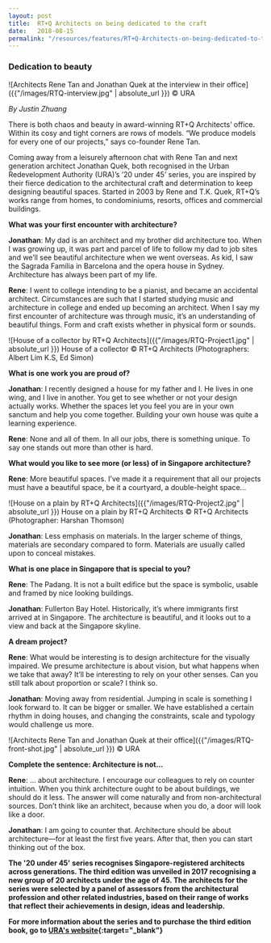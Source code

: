 ```yaml
---
layout: post
title:  RT+Q Architects on being dedicated to the craft
date:   2018-08-15
permalink: "/resources/features/RT+Q-Architects-on-being-dedicated-to-the-craft"
---
```

### **Dedication to beauty**

![Architects Rene Tan and Jonathan Quek at the interview in their office]({{"/images/RTQ-interview.jpg" | absolute_url }})
© URA

*By Justin Zhuang*

There is both chaos and beauty in award-winning RT+Q Architects’ office. Within its cosy and tight corners are rows of models. “We produce models for every one of our projects,” says co-founder Rene Tan.

Coming away from a leisurely afternoon chat with Rene Tan and next generation architect Jonathan Quek, both recognised in the Urban Redevelopment Authority (URA)’s ’20 under 45’ series, you are inspired by their fierce dedication to the architectural craft and determination to keep designing beautiful spaces. Started in 2003 by Rene and T.K. Quek, RT+Q’s works range from homes, to condominiums, resorts, offices and commercial buildings.

**What was your first encounter with architecture?**

**Jonathan**: My dad is an architect and my brother did architecture too. When I was growing up, it was part and parcel of life to follow my dad to job sites and we’ll see beautiful architecture when we went overseas. As kid, I saw the Sagrada Familia in Barcelona and the opera house in Sydney. Architecture has always been part of my life.

**Rene**: I went to college intending to be a pianist, and became an accidental architect. Circumstances are such that I started studying music and architecture in college and ended up becoming an architect. When I say my first encounter of architecture was through music, it’s an understanding of beautiful things. Form and craft exists whether in physical form or sounds.

![House of a collector by RT+Q Architects]({{"/images/RTQ-Project1.jpg" | absolute_url }})
House of a collector © RT+Q Architects (Photographers: Albert Lim K.S, Ed Simon)

**What is one work you are proud of?**

**Jonathan**: I recently designed a house for my father and I. He lives in one wing, and I live in another. You get to see whether or not your design actually works. Whether the spaces let you feel you are in your own sanctum and help you come together. Building your own house was quite a learning experience.

**Rene**: None and all of them. In all our jobs, there is something unique. To say one stands out more than other is hard. 

**What would you like to see more (or less) of in Singapore architecture?**

**Rene**: More beautiful spaces. I’ve made it a requirement that all our projects must have a beautiful space, be it a courtyard, a double-height space… 

![House on a plain by RT+Q Architects]({{"/images/RTQ-Project2.jpg" | absolute_url }})
House on a plain by RT+Q Architects © RT+Q Architects (Photographer: Harshan Thomson)

**Jonathan**: Less emphasis on materials. In the larger scheme of things, materials are secondary compared to form. Materials are usually called upon to conceal mistakes.

**What is one place in Singapore that is special to you?** 

**Rene**: The Padang. It is not a built edifice but the space is symbolic, usable and framed by nice looking buildings.

**Jonathan**: Fullerton Bay Hotel. Historically, it’s where immigrants first arrived at in Singapore. The architecture is beautiful, and it looks out to a view and back at the Singapore skyline. 

**A dream project?**

**Rene**: What would be interesting is to design architecture for the visually impaired. We presume architecture is about vision, but what happens when we take that away? It’ll be interesting to rely on your other senses. Can you still talk about proportion or scale? I think so.

**Jonathan**: Moving away from residential. Jumping in scale is something I look forward to. It can be bigger or smaller. We have established a certain rhythm in doing houses, and changing the constraints, scale and typology would challenge us more.

![Architects Rene Tan and Jonathan Quek at their office]({{"/images/RTQ-front-shot.jpg" | absolute_url }})
© URA

**Complete the sentence: Architecture is not…**

**Rene**: … about architecture. I encourage our colleagues to rely on counter intuition. When you think architecture ought to be about buildings, we should do it less. The answer will come naturally and from non-architectural sources. Don’t think like an architect, because when you do, a door will look like a door. 

**Jonathan**: I am going to counter that. Architecture should be about architecture—for at least the first five years. After that, then you can start thinking out of the box. 

**The '20 under 45' series recognises Singapore-registered architects across generations. The third edition was unveiled in 2017 recognising a new group of 20 architects under the age of 45. The architects for the series were selected by a panel of assessors from the architectural profession and other related industries, based on their range of works that reflect their achievements in design, ideas and leadership.**

**For more information about the series and to purchase the third edition book, go to [URA's website](https://www.ura.gov.sg/Corporate/Resources/Publications/Books/Book-Details/2017-12_20-Under-45-the-third-edition){:target="_blank"}**

